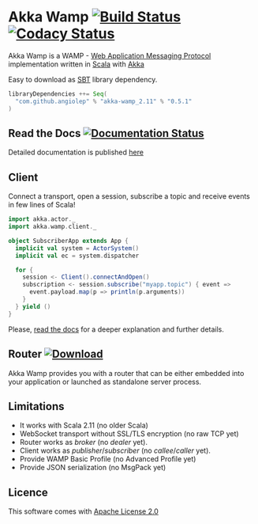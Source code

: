 # Akka Wamp [![Build Status][travis-image]][travis-url] [![Codacy Status][codacy-image]][codacy-url] 
     
Akka Wamp is a WAMP - [Web Application Messaging Protocol](http://wamp-proto.org/) implementation written in [Scala](http://scala-lang.org/) with [Akka](http://akka.io/)

Easy to download as [SBT](http://www.scala-sbt.org/) library dependency.

```scala
libraryDependencies ++= Seq(
  "com.github.angiolep" % "akka-wamp_2.11" % "0.5.1"
)  
```

## Read the Docs [![Documentation Status][docs-image]][docs-url] 
Detailed documentation is published [here](http://akka-wamp.readthedocs.io/)

## Client

Connect a transport, open a session, subscribe a topic and receive events in few lines of Scala!

```scala
import akka.actor._
import akka.wamp.client._

object SubscriberApp extends App {
  implicit val system = ActorSystem()
  implicit val ec = system.dispatcher

  for {
    session <- Client().connectAndOpen()
    subscription <- session.subscribe("myapp.topic") { event =>
      event.payload.map(p => println(p.arguments))
    }
  } yield ()
}
```
Please, [read the docs](http://akka-wamp.readthedocs.io/) for a deeper explanation and further details.

 
## Router [![Download][download-image]][download-url]
Akka Wamp provides you with a router that can be either embedded into your application or launched as standalone server process.

## Limitations

 * It works with Scala 2.11 (no older Scala)
 * WebSocket transport without SSL/TLS encryption (no raw TCP yet)  
 * Router works as _broker_ (no _dealer_ yet).
 * Client works as _publisher_/_subscriber_ (no _callee_/_caller_ yet).
 * Provide WAMP Basic Profile (no Advanced Profile yet)
 * Provide JSON serialization (no MsgPack yet)

## Licence 
This software comes with [Apache License 2.0](http://www.apache.org/licenses/LICENSE-2.0)


[travis-image]: https://travis-ci.org/angiolep/akka-wamp.svg?branch=master
[travis-url]: https://travis-ci.org/angiolep/akka-wamp

[codacy-image]: https://api.codacy.com/project/badge/grade/f66d939188b944bbbfacde051a015ca1
[codacy-url]: https://www.codacy.com/app/paolo-angioletti/akka-wamp

[docs-image]: https://readthedocs.org/projects/akka-wamp/badge/?version=latest
[docs-url]: http://akka-wamp.readthedocs.io/en/latest/?badge=latest

[download-image]: https://api.bintray.com/packages/angiolep/universal/akka-wamp/images/download.svg
[download-url]: https://bintray.com/angiolep/universal/akka-wamp/_latestVersion
 